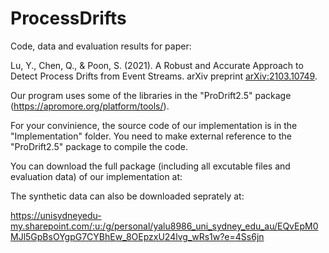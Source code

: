 # ProcessDrifts

Code, data and evaluation results for paper:

Lu, Y., Chen, Q., & Poon, S. (2021). A Robust and Accurate Approach to Detect Process Drifts from Event Streams. arXiv preprint [arXiv:2103.10749](https://arxiv.org/abs/2103.10749).

Our program uses some of the libraries in the "ProDrift2.5" package (https://apromore.org/platform/tools/).

For your convinience, the source code of our implementation is in the "Implementation" folder. You need to make external reference to the "ProDrift2.5" package to compile the code.

You can download the full package (including all excutable files and evaluation data) of our implementation at:


The synthetic data can also be downloaded seprately at:

https://unisydneyedu-my.sharepoint.com/:u:/g/personal/yalu8986_uni_sydney_edu_au/EQvEpM0MJl5GpBsOYgpG7CYBhEw_8OEpzxU24lvg_wRs1w?e=4Ss6jn
